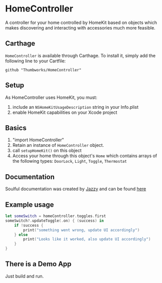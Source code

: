 # HomeController 

A controller for your home controlled by HomeKit based on objects which makes discovering and interacting with accessories much more feasible.


## Carthage
`HomeController` is available through Carthage. To install it, simply add the following line to your Cartfile:

```
github "Thumbworks/HomeController"
```


## Setup
As HomeController uses HomeKit, you must:

1. include an `NSHomeKitUsageDescription` string in your Info.plist 
1. enable HomeKit capabilities on your Xcode project


## Basics

1. "import HomeController"
1. Retain an instance of `HomeController` object.
1. call `setupHomeKit()` on this object
1. Access your home through this object's `Home` which contains arrays of the following types: `DoorLock`, `Light`, `Toggle`, `Thermostat`

## Documentation

Soulful documentation was created by [Jazzy](https://github.com/realm/jazzy) and can be found [here](https://thumbworks.github.io/HomeController/)

## Example usage

```swift
let someSwitch = homeController.toggles.first
someSwitch?.updateToggle(.on) { (success) in
    if !success {
        print("something went wrong, update UI accordingly")
    } else 
        print("Looks like it worked, also update UI accordingly")
    }
}
```


## There is a Demo App

Just build and run.
